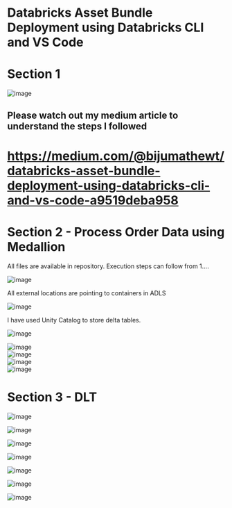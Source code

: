 
# Databricks Asset Bundle Deployment using Databricks CLI and VS Code
# Section 1
![image](https://github.com/user-attachments/assets/88534ff2-ce48-4328-9190-493ab2a0f969)

Please watch out my medium article to understand the steps I followed
---------------------------------------------------------------------------------------------------------------------



# https://medium.com/@bijumathewt/databricks-asset-bundle-deployment-using-databricks-cli-and-vs-code-a9519deba958  

# Section 2  - Process Order Data using Medallion 

All files are available in repository. Execution steps can follow from 1....

![image](https://github.com/user-attachments/assets/fd8e1eaf-c8c6-466c-bc8a-35c260433d4a)

All external locations are pointing to containers in ADLS  

![image](https://github.com/user-attachments/assets/5fd7f3af-a474-4907-836c-b33699b90200)


I have used Unity Catalog to store delta tables.    

![image](https://github.com/user-attachments/assets/53bca8b1-e034-473b-8bb6-ddda84c5b27e)


![image](https://github.com/user-attachments/assets/31220aa6-2ad8-47a3-8175-9bf9cd933a6e)  
![image](https://github.com/user-attachments/assets/43e4a029-7aaa-4874-bca0-bfde57f7f784)  
![image](https://github.com/user-attachments/assets/ec1a16c8-1428-45ee-bd39-a48ef29aea75)  
![image](https://github.com/user-attachments/assets/631f97ae-370a-4c9a-968c-b0d529f91722)  







  


# Section 3 - DLT
![image](https://github.com/user-attachments/assets/83a3675c-9daf-4082-b730-860ebf107606)


![image](https://github.com/user-attachments/assets/2cb5a6f2-e6ed-404e-bea7-0f42bc1fae5e)


![image](https://github.com/user-attachments/assets/b65a75a1-d5fa-447d-9f88-bba0215f47ef)


![image](https://github.com/user-attachments/assets/1b8296df-8a15-41fb-aec6-f90c9ca4db63)


![image](https://github.com/user-attachments/assets/a9a4d24a-697f-45cc-8358-b5e0ba4f4c8c)


![image](https://github.com/user-attachments/assets/0ad38d88-3229-4d3f-b064-ddbcf355bdf3)

![image](https://github.com/user-attachments/assets/142b1326-8a24-4c43-94ba-b0b1334a0a5d)
